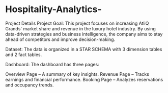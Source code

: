 # Hospitality-Analytics-
Project Details
Project Goal: This project focuses on increasing AtliQ Grands' market share and revenue in the luxury hotel industry. By using data-driven strategies and business intelligence, the company aims to stay ahead of competitors and improve decision-making.

Dataset: The data is organized in a STAR SCHEMA with 3 dimension tables and 2 fact tables.

Dashboard: The dashboard has three pages:

Overview Page – A summary of key insights.
Revenue Page – Tracks earnings and financial performance.
Booking Page – Analyzes reservations and occupancy trends.
